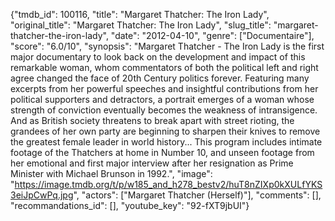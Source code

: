 {"tmdb_id": 100116, "title": "Margaret Thatcher: The Iron Lady", "original_title": "Margaret Thatcher: The Iron Lady", "slug_title": "margaret-thatcher-the-iron-lady", "date": "2012-04-10", "genre": ["Documentaire"], "score": "6.0/10", "synopsis": "Margaret Thatcher - The Iron Lady is the first major documentary to look back on the development and impact of this remarkable woman, whom commentators of both the political left and right agree changed the face of 20th Century politics forever. Featuring many excerpts from her powerful speeches and insightful contributions from her political supporters and detractors, a portrait emerges of a woman whose strength of conviction eventually becomes the weakness of intransigence. And as British society threatens to break apart with street rioting, the grandees of her own party are beginning to sharpen their knives to remove the greatest female leader in world history... This program includes intimate footage of the Thatchers at home in Number 10, and unseen footage from her emotional and first major interview after her resignation as Prime Minister with Michael Brunson in 1992.", "image": "https://image.tmdb.org/t/p/w185_and_h278_bestv2/huT8nZIXp0kXULfYKS3eiJpCwPq.jpg", "actors": ["Margaret Thatcher (Herself)"], "comments": [], "recommandations_id": [], "youtube_key": "92-fXT9jbUI"}